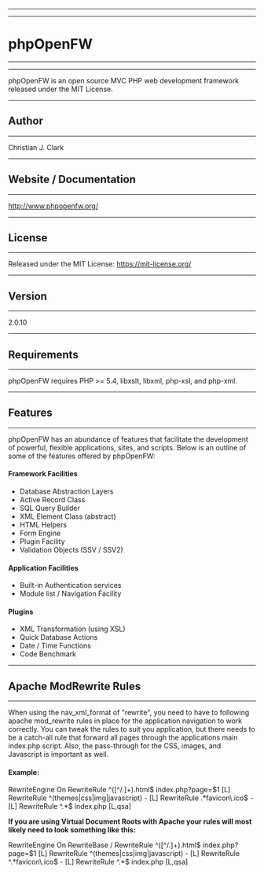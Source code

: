 -----------------------------------------------------------------------------------------------------------
-----------------------------------------------------------------------------------------------------------
# phpOpenFW
-----------------------------------------------------------------------------------------------------------
-----------------------------------------------------------------------------------------------------------
phpOpenFW is an open source MVC PHP web development framework released under the MIT License.

-----------------------------------------------------------------------------------------------------------
## Author
-----------------------------------------------------------------------------------------------------------
Christian J. Clark

-----------------------------------------------------------------------------------------------------------
## Website / Documentation
-----------------------------------------------------------------------------------------------------------
http://www.phpopenfw.org/

-----------------------------------------------------------------------------------------------------------
## License
-----------------------------------------------------------------------------------------------------------
Released under the MIT License: https://mit-license.org/

-----------------------------------------------------------------------------------------------------------
## Version
-----------------------------------------------------------------------------------------------------------
2.0.10

-----------------------------------------------------------------------------------------------------------
## Requirements
-----------------------------------------------------------------------------------------------------------
phpOpenFW requires PHP >= 5.4, libxslt, libxml, php-xsl, and php-xml.

-----------------------------------------------------------------------------------------------------------
## Features
-----------------------------------------------------------------------------------------------------------
phpOpenFW has an abundance of features that facilitate the development of powerful, flexible applications, sites, and scripts. 
Below is an outline of some of the features offered by phpOpenFW:

#### Framework Facilities

* Database Abstraction Layers
* Active Record Class
* SQL Query Builder
* XML Element Class (abstract)
* HTML Helpers
* Form Engine
* Plugin Facility
* Validation Objects (SSV / SSV2)

#### Application Facilities

* Built-in Authentication services
* Module list / Navigation Facility

#### Plugins

* XML Transformation (using XSL)
* Quick Database Actions
* Date / Time Functions
* Code Benchmark

-----------------------------------------------------------------------------------------------------------
## Apache ModRewrite Rules
-----------------------------------------------------------------------------------------------------------
When using the nav_xml_format of "rewrite", you need to have to following apache mod_rewrite rules 
in place for the application navigation to work correctly. You can tweak the rules to suit you application, 
but there needs to be a catch-all rule that forward all pages through the applications main index.php 
script. Also, the pass-through for the CSS, images, and Javascript is important as well.

#### Example:

RewriteEngine On
RewriteRule ^([^/\.]+).html$ index.php?page=$1 [L]
RewriteRule ^(themes|css|img|javascript) - [L]
RewriteRule  .*favicon\.ico$ - [L]
RewriteRule ^.*$ index.php [L,qsa]

**If you are using Virtual Document Roots with Apache your rules will most likely need to look something like this:**

RewriteEngine On
RewriteBase /
RewriteRule ^([^/\.]+).html$ index.php?page=$1 [L]
RewriteRule ^(themes|css|img|javascript) - [L]
RewriteRule ^.*favicon\.ico$ - [L]
RewriteRule ^.*$ index.php [L,qsa]

